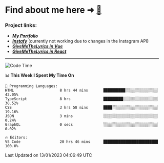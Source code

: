 # Find about me here ➜ [🧑](https://pauabella.dev)

### Project links:
- ***[My Portfolio](https://pauabella.dev)***
- ***[Instafy](https://instafy.me)*** (currently not working due to changes in the Instagram API)
- ***[GiveMeTheLyrics in Vue](https://lyrics.pauabella.dev)***
- ***[GiveMeTheLyrics in React](https://pauabella.dev/GiveMeTheLyrics)***

---
<!--START_SECTION:waka-->
![Code Time](http://img.shields.io/badge/Code%20Time-1%2C779%20hrs%207%20mins-blue)

📊 **This Week I Spent My Time On** 

```text
💬 Programming Languages: 
HTML                     8 hrs 44 mins       ██████████░░░░░░░░░░░░░░░   42.05% 
TypeScript               8 hrs               █████████░░░░░░░░░░░░░░░░   38.52% 
CSS                      3 hrs 58 mins       ████░░░░░░░░░░░░░░░░░░░░░   19.16% 
JSON                     3 mins              ░░░░░░░░░░░░░░░░░░░░░░░░░   0.24% 
GraphQL                  0 secs              ░░░░░░░░░░░░░░░░░░░░░░░░░   0.02%

🔥 Editors: 
VS Code                  20 hrs 46 mins      █████████████████████████   100.0%

```


 Last Updated on 13/01/2023 04:06:49 UTC
<!--END_SECTION:waka-->
